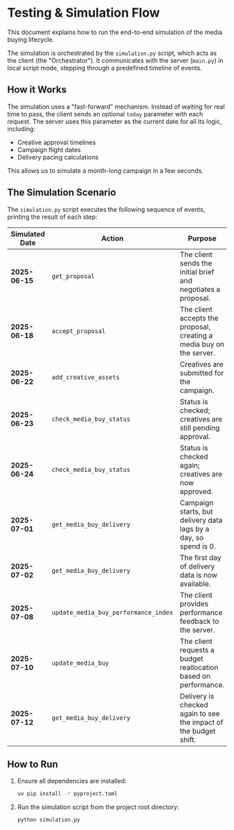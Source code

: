 # Testing & Simulation Flow

This document explains how to run the end-to-end simulation of the media buying lifecycle.

The simulation is orchestrated by the `simulation.py` script, which acts as the client (the "Orchestrator"). It communicates with the server (`main.py`) in local script mode, stepping through a predefined timeline of events.

## How it Works

The simulation uses a "fast-forward" mechanism. Instead of waiting for real time to pass, the client sends an optional `today` parameter with each request. The server uses this parameter as the current date for all its logic, including:
- Creative approval timelines
- Campaign flight dates
- Delivery pacing calculations

This allows us to simulate a month-long campaign in a few seconds.

## The Simulation Scenario

The `simulation.py` script executes the following sequence of events, printing the result of each step:

| Simulated Date | Action                               | Purpose                                                                 |
|----------------|--------------------------------------|-------------------------------------------------------------------------|
| **2025-06-15** | `get_proposal`                       | The client sends the initial brief and negotiates a proposal.           |
| **2025-06-18** | `accept_proposal`                    | The client accepts the proposal, creating a media buy on the server.    |
| **2025-06-22** | `add_creative_assets`                | Creatives are submitted for the campaign.                               |
| **2025-06-23** | `check_media_buy_status`             | Status is checked; creatives are still pending approval.                |
| **2025-06-24** | `check_media_buy_status`             | Status is checked again; creatives are now approved.                    |
| **2025-07-01** | `get_media_buy_delivery`             | Campaign starts, but delivery data lags by a day, so spend is 0.        |
| **2025-07-02** | `get_media_buy_delivery`             | The first day of delivery data is now available.                        |
| **2025-07-08** | `update_media_buy_performance_index` | The client provides performance feedback to the server.                 |
| **2025-07-10** | `update_media_buy`                   | The client requests a budget reallocation based on performance.         |
| **2025-07-12** | `get_media_buy_delivery`             | Delivery is checked again to see the impact of the budget shift.        |

## How to Run

1.  Ensure all dependencies are installed:
    ```bash
    uv pip install -r pyproject.toml
    ```

2.  Run the simulation script from the project root directory:
    ```bash
    python simulation.py
    ```
